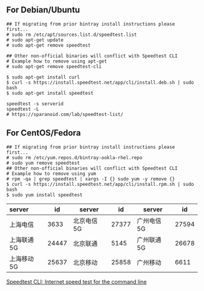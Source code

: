 
## For Debian/Ubuntu
```
## If migrating from prior bintray install instructions please first...
# sudo rm /etc/apt/sources.list.d/speedtest.list
# sudo apt-get update
# sudo apt-get remove speedtest

## Other non-official binaries will conflict with Speedtest CLI
# Example how to remove using apt-get
# sudo apt-get remove speedtest-cli

$ sudo apt-get install curl
$ curl -s https://install.speedtest.net/app/cli/install.deb.sh | sudo bash
$ sudo apt-get install speedtest
```

```
speedtest -s serverid
speedtest -L
# https://sparanoid.com/lab/speedtest-list/
```
## For CentOS/Fedora
```
## If migrating from prior bintray install instructions please first...
# sudo rm /etc/yum.repos.d/bintray-ookla-rhel.repo
# sudo yum remove speedtest
## Other non-official binaries will conflict with Speedtest CLI
# Example how to remove using yum
# rpm -qa | grep speedtest | xargs -I {} sudo yum -y remove {}
$ curl -s https://install.speedtest.net/app/cli/install.rpm.sh | sudo bash
$ sudo yum install speedtest
```

|      server     |   id  |    server    | id  |  server   |   id  |
| :--------------- | ----- | ---------- | ----- | ---------- | ----- |
| 上海电信         | 3633  | 北京电信5G | 27377 | 广州电信5G | 27594 |
| 上海联通5G       | 24447 | 北京联通   | 5145  | 广州联通5G | 26678 |
| 上海移动5G       | 25637 | 北京移动   | 25858 | 广州移动   | 6611  |




[Speedtest CLI: Internet speed test for the command line](https://www.speedtest.net/apps/cli)
